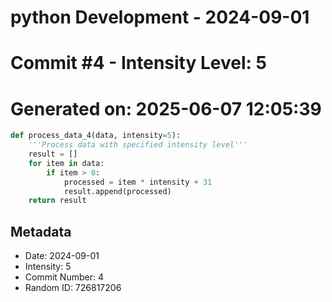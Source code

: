 ﻿# python Development - 2024-09-01
# Commit #4 - Intensity Level: 5
# Generated on: 2025-06-07 12:05:39
```python
def process_data_4(data, intensity=5):
    '''Process data with specified intensity level'''
    result = []
    for item in data:
        if item > 0:
            processed = item * intensity + 31
            result.append(processed)
    return result
```
## Metadata
- Date: 2024-09-01
- Intensity: 5
- Commit Number: 4
- Random ID: 726817206

